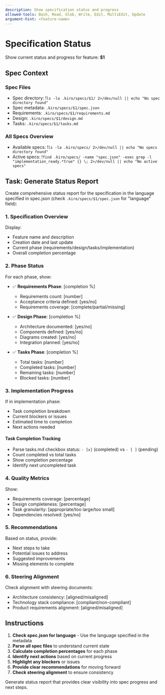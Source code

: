 ```yaml
---
description: Show specification status and progress
allowed-tools: Bash, Read, Glob, Write, Edit, MultiEdit, Update
argument-hint: <feature-name>
---
```


# Specification Status

Show current status and progress for feature: **$1**

## Spec Context

### Spec Files

- Spec directory: !`ls -la .kiro/specs/$1/ 2>/dev/null || echo "No spec directory found"`
- Spec metadata: `.kiro/specs/$1/spec.json`
- Requirements: `.kiro/specs/$1/requirements.md`
- Design: `.kiro/specs/$1/design.md`
- Tasks: `.kiro/specs/$1/tasks.md`

### All Specs Overview

- Available specs: !`ls -la .kiro/specs/ 2>/dev/null || echo "No specs directory found"`
- Active specs: !`find .kiro/specs/ -name "spec.json" -exec grep -l "implementation_ready.*true" {} \; 2>/dev/null || echo "No active specs"`

## Task: Generate Status Report

Create comprehensive status report for the specification in the language specified in spec.json (check `.kiro/specs/$1/spec.json` for "language" field):

### 1. Specification Overview

Display:

- Feature name and description
- Creation date and last update
- Current phase (requirements/design/tasks/implementation)
- Overall completion percentage

### 2. Phase Status

For each phase, show:

- ✅ **Requirements Phase**: [completion %]
  - Requirements count: [number]
  - Acceptance criteria defined: [yes/no]
  - Requirements coverage: [complete/partial/missing]

- ✅ **Design Phase**: [completion %]
  - Architecture documented: [yes/no]
  - Components defined: [yes/no]
  - Diagrams created: [yes/no]
  - Integration planned: [yes/no]

- ✅ **Tasks Phase**: [completion %]
  - Total tasks: [number]
  - Completed tasks: [number]
  - Remaining tasks: [number]
  - Blocked tasks: [number]

### 3. Implementation Progress

If in implementation phase:

- Task completion breakdown
- Current blockers or issues
- Estimated time to completion
- Next actions needed

#### Task Completion Tracking

- Parse tasks.md checkbox status: `- [x]` (completed) vs `- [ ]` (pending)
- Count completed vs total tasks
- Show completion percentage
- Identify next uncompleted task

### 4. Quality Metrics

Show:

- Requirements coverage: [percentage]
- Design completeness: [percentage]
- Task granularity: [appropriate/too large/too small]
- Dependencies resolved: [yes/no]

### 5. Recommendations

Based on status, provide:

- Next steps to take
- Potential issues to address
- Suggested improvements
- Missing elements to complete

### 6. Steering Alignment

Check alignment with steering documents:

- Architecture consistency: [aligned/misaligned]
- Technology stack compliance: [compliant/non-compliant]
- Product requirements alignment: [aligned/misaligned]

## Instructions

1. **Check spec.json for language** - Use the language specified in the metadata
2. **Parse all spec files** to understand current state
3. **Calculate completion percentages** for each phase
4. **Identify next actions** based on current progress
5. **Highlight any blockers** or issues
6. **Provide clear recommendations** for moving forward
7. **Check steering alignment** to ensure consistency

Generate status report that provides clear visibility into spec progress and next steps.
